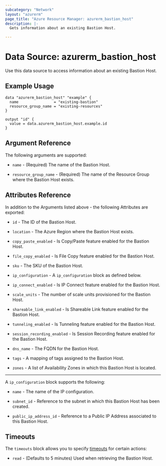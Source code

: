```yaml
---
subcategory: "Network"
layout: "azurerm"
page_title: "Azure Resource Manager: azurerm_bastion_host"
description: |-
  Gets information about an existing Bastion Host.

---
```


# Data Source: azurerm_bastion_host

Use this data source to access information about an existing Bastion Host.

## Example Usage

```hcl
data "azurerm_bastion_host" "example" {
  name                = "existing-bastion"
  resource_group_name = "existing-resources"
}

output "id" {
  value = data.azurerm_bastion_host.example.id
}
```

## Argument Reference

The following arguments are supported:

* `name` - (Required) The name of the Bastion Host.

* `resource_group_name` - (Required) The name of the Resource Group where the Bastion Host exists.

## Attributes Reference

In addition to the Arguments listed above - the following Attributes are exported:

* `id` - The ID of the Bastion Host.

* `location` - The Azure Region where the Bastion Host exists.

* `copy_paste_enabled` - Is Copy/Paste feature enabled for the Bastion Host.

* `file_copy_enabled` - Is File Copy feature enabled for the Bastion Host.

* `sku` - The SKU of the Bastion Host.

* `ip_configuration` - A `ip_configuration` block as defined below.

* `ip_connect_enabled` - Is IP Connect feature enabled for the Bastion Host.

* `scale_units` - The number of scale units provisioned for the Bastion Host.

* `shareable_link_enabled` - Is Shareable Link feature enabled for the Bastion Host.

* `tunneling_enabled` - Is Tunneling feature enabled for the Bastion Host.

* `session_recording_enabled` - Is Session Recording feature enabled for the Bastion Host.

* `dns_name` - The FQDN for the Bastion Host.

* `tags` - A mapping of tags assigned to the Bastion Host.

* `zones` - A list of Availability Zones in which this Bastion Host is located.

---

A `ip_configuration` block supports the following:

* `name` - The name of the IP configuration.

* `subnet_id` - Reference to the subnet in which this Bastion Host has been created.

* `public_ip_address_id` - Reference to a Public IP Address associated to this Bastion Host.

## Timeouts

The `timeouts` block allows you to specify [timeouts](https://www.terraform.io/language/resources/syntax#operation-timeouts) for certain actions:

* `read` - (Defaults to 5 minutes) Used when retrieving the Bastion Host.
